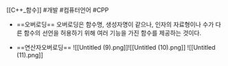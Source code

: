 [[C++_함수]]
#개발 #컴퓨터언어 #CPP
- ==오버로딩==
오버로딩은 함수명, 생성자명이 같으나, 인자의 자료형이나 수가 다른 함수의 선언을 허용하기 위해 여러 기능을 가진 함수를 제공하는 것이다.

- ==연산자오버로딩==
![[Untitled (9).png]]![[Untitled (10).png]]
![[Untitled (11).png]]


